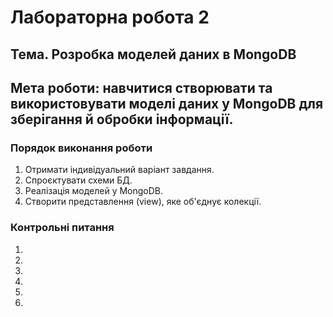 # **Лабораторна робота 2**

## **Тема**. Розробка моделей даних в MongoDB

## **Мета роботи**: навчитися створювати та використовувати моделі даних у MongoDB для зберігання й обробки інформації.

### Порядок виконання роботи

1. Отримати індивідуальний варіант завдання.
2. Спроєктувати схеми БД.
3. Реалізація моделей у MongoDB.
4. Створити представлення (view), яке об'єднує колекції.


### Контрольні питання

1. 
2. 
3. 
4. 
5. 
6. 



